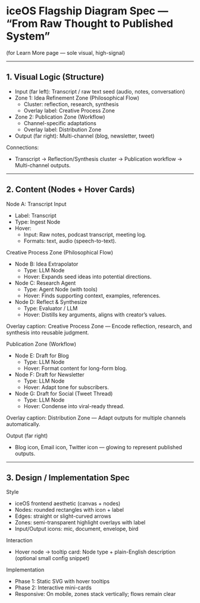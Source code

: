 # iceOS Flagship Diagram Spec — “From Raw Thought to Published System”

(for Learn More page — sole visual, high-signal)

---

## 1. Visual Logic (Structure)

- Input (far left): Transcript / raw text seed (audio, notes, conversation)
- Zone 1: Idea Refinement Zone (Philosophical Flow)
  - Cluster: reflection, research, synthesis
  - Overlay label: Creative Process Zone
- Zone 2: Publication Zone (Workflow)
  - Channel-specific adaptations
  - Overlay label: Distribution Zone
- Output (far right): Multi-channel (blog, newsletter, tweet)

Connections:
- Transcript → Reflection/Synthesis cluster → Publication workflow → Multi-channel outputs.

---

## 2. Content (Nodes + Hover Cards)

Node A: Transcript Input
- Label: Transcript
- Type: Ingest Node
- Hover:
  - Input: Raw notes, podcast transcript, meeting log.
  - Formats: text, audio (speech-to-text).

Creative Process Zone (Philosophical Flow)
- Node B: Idea Extrapolator
  - Type: LLM Node
  - Hover: Expands seed ideas into potential directions.
- Node C: Research Agent
  - Type: Agent Node (with tools)
  - Hover: Finds supporting context, examples, references.
- Node D: Reflect & Synthesize
  - Type: Evaluator / LLM
  - Hover: Distills key arguments, aligns with creator’s values.

Overlay caption: Creative Process Zone — Encode reflection, research, and synthesis into reusable judgment.

Publication Zone (Workflow)
- Node E: Draft for Blog
  - Type: LLM Node
  - Hover: Format content for long-form blog.
- Node F: Draft for Newsletter
  - Type: LLM Node
  - Hover: Adapt tone for subscribers.
- Node G: Draft for Social (Tweet Thread)
  - Type: LLM Node
  - Hover: Condense into viral-ready thread.

Overlay caption: Distribution Zone — Adapt outputs for multiple channels automatically.

Output (far right)
- Blog icon, Email icon, Twitter icon — glowing to represent published outputs.

---

## 3. Design / Implementation Spec

Style
- iceOS frontend aesthetic (canvas + nodes)
- Nodes: rounded rectangles with icon + label
- Edges: straight or slight-curved arrows
- Zones: semi-transparent highlight overlays with label
- Input/Output icons: mic, document, envelope, bird

Interaction
- Hover node → tooltip card: Node type + plain-English description (optional small config snippet)

Implementation
- Phase 1: Static SVG with hover tooltips
- Phase 2: Interactive mini-cards
- Responsive: On mobile, zones stack vertically; flows remain clear
